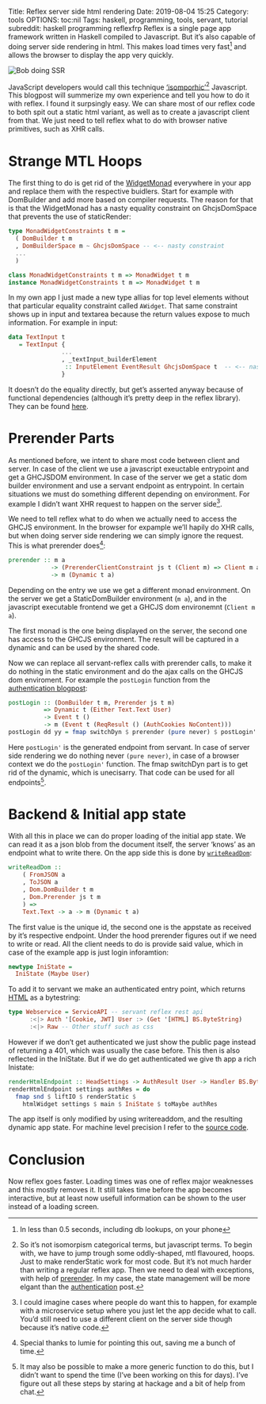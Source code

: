 Title: Reflex server side html rendering
Date: 2019-08-04 15:25
Category: tools
OPTIONS: toc:nil
Tags: haskell, programming, tools, servant, tutorial
subreddit: haskell programming reflexfrp
Reflex is a single page app framework written in Haskell compiled to Javascript.
But it’s also capable of doing server side rendering in html.
This makes load times very fast[^brag] and allows the browser to display the app very quickly. 

[^brag]: In less than 0.5 seconds, including db lookups, on your phone

![Bob doing SSR](/images/2019/bob-busy.jpeg)

JavaScript developers would call this technique [‘isomporhic’](https://medium.com/capital-one-tech/why-everyone-is-talking-about-isomorphic-universal-javascript-and-why-it-matters-38c07c87905)[^category]
Javascript.
This blogpost will summerize my own experience and tell you how to do it with reflex.
I found it surpsingly easy.
We can share most of our reflex code to both spit out a static html variant,
as well as to create a javascript client from that.
We just need to tell reflex what to do with browser native primitives,
such as XHR calls.

[^category]:So it’s not isomorpism categorical terms, but javascript terms.
To begin with,
we have to jump trough some oddly-shaped,
mtl flavoured, hoops[^hoops].
Just to make renderStatic work for most code.
But it’s not much harder than writing a regular reflex app.
Then we need to deal with exceptions,
with help of [prerender](https://hackage.haskell.org/package/reflex-dom-core-0.5/docs/Reflex-Dom-Prerender.html#v:prerender).
In my case, the state management will be more elgant than the
[authentication](https://jappieklooster.nl/authentication-in-reflex-servant.html) post.

[^hoops]: I figured out all this stuff on [stream](https://www.youtube.com/channel/UCQxmXSQEYyCeBC6urMWRPVw?view_as=subscriber)

# Strange MTL Hoops
The first thing to do is get rid of the
[WidgetMonad](https://hackage.haskell.org/package/reflex-dom-core-0.5/docs/src/Reflex.Dom.Old.html#MonadWidgetConstraints)
everywhere in your app and replace them with the respective buidlers.
Start for example with DomBuilder and add more based on compiler requests.
The reason for that is that the WidgetMonad has a nasty equality constraint
on GhcjsDomSpace that prevents the use of staticRender:

```haskell
type MonadWidgetConstraints t m =
  ( DomBuilder t m
  , DomBuilderSpace m ~ GhcjsDomSpace -- <-- nasty constraint
  ...
  )

class MonadWidgetConstraints t m => MonadWidget t m
instance MonadWidgetConstraints t m => MonadWidget t m
```

In my own app I just made a new type allias for top level elements without
that particular equality constraint called `AWidget`.
That same constraint shows up in input and textarea because the return
values expose to much information.
For example in input:

```haskell
data TextInput t
   = TextInput { 
               ... 
               , _textInput_builderElement 
                :: InputElement EventResult GhcjsDomSpace t  -- <-- nasty fundep
               }
```

It doesn’t do the equality directly,
but get’s asserted anyway because of functional dependencies
(although it’s pretty deep in the reflex library).
They can be found
[here](https://github.com/jappeace/bulmex/blob/master/bulmex/src/Reflex/Bulmex/Input/Polymorphic.hs#L26).

# Prerender Parts

As mentioned before,
we intent to share most code between client and server.
In case of the client we use a javascript exeuctable entrypoint and get a GHCJSDOM environment.
In case of the server we get a static dom builder environment and use a servant endpoint as entrypoint.
In certain situations we must do something different depending on environment.
For example I didn’t want XHR request to happen on the server side[^side].

[^side]: I could imagine cases where people do want this to happen,
	for example with a microservice setup where you just let the app decide what to call.
	You’d still need to use a different client on the server side though because it’s native code.

We need to tell reflex what to do when we actually need to access the GHCJS environment. In the browser for expample we’ll hapily do XHR calls,
but when doing server side rendering we can simply ignore the request.
This is what prerender does[^prerender]:

```haskell
prerender :: m a
            -> (PrerenderClientConstraint js t (Client m) => Client m a)
            -> m (Dynamic t a) 
```

Depending on the entry we use we get a different monad environment.
On the server we get a StaticDomBuilder environment (`m a`),
and in the javascript executable frontend we get a GHCJS dom environemnt
(`Client m a`).

The first monad is the one being displayed on the server,
the second one has access to the GHCJS environment.
The result will be captured in a dynamic and can be used by the shared code.

Now we can replace all servant-reflex calls with prerender calls,
to make it do nothing in the static environment and do the ajax calls on the GHCJS dom enviroment.
For example the `postLogin` function from the [authentication blogpost](https://jappieklooster.nl/authentication-in-reflex-servant.html):

```haskell
postLogin :: (DomBuilder t m, Prerender js t m)
          => Dynamic t (Either Text.Text User)
          -> Event t ()
          -> m (Event t (ReqResult () (AuthCookies NoContent)))
postLogin dd yy = fmap switchDyn $ prerender (pure never) $ postLogin' dd yy
```

Here `postLogin'` is the generated endpoint from servant.
In case of server side rendering we do nothing never `(pure never)`,
in case of a browser context we do the `postLogin'` function.
The fmap switchDyn part is to get rid of the dynamic, which is unecisarry.
That code can be used for all endpoints[^points].

[^points]: It may also be possible to make a more generic function to do this,
		but I didn’t want to spend the time
		(I’ve been working on this for days).
		I’ve figure out all these steps by staring at hackage and a bit of help from chat.


# Backend & Initial app state

With all this in place we can do proper loading of the initial app state.
We can read it as a json blob from the document itself, the server ‘knows’ as an endpoint what to write there.
On the app side this is done by [`writeReadDom`](https://github.com/jappeace/bulmex/blob/a4b1bf1550d1fbddbdd131c619fd012cb93f2f2d/bulmex/src/Reflex/Bulmex/Load.hs#L27):


```haskell
writeReadDom ::
    ( FromJSON a
    , ToJSON a
    , Dom.DomBuilder t m
    , Dom.Prerender js t m
    ) =>
    Text.Text -> a -> m (Dynamic t a)
```

The first value is the unique id,
the second one is the appstate as received by it’s respective endpoint.
Under the hood prerender figures out if we need to write or read.
All the client needs to do is provide said value,
which in case of the example app is just login inforamtion:

```haskell
newtype IniState =
  IniState (Maybe User)
```

To add it to servant we make an authenticated entry point, which returns
[HTML](http://hackage.haskell.org/package/servant-fiat-content-1.0.0/docs/Servant-HTML-Fiat.html)
as a bytestring:

```haskell
type Webservice = ServiceAPI -- servant reflex rest api
      :<|> Auth '[Cookie, JWT] User :> (Get '[HTML] BS.ByteString)
      :<|> Raw -- Other stuff such as css
```

However if we don’t get authenticated we just show the public page instead of returning a 401,
which was usually the case before.
This then is also reflected in the IniState.
But if we do get authenticated we give th app a rich Inistate:

```haskell
renderHtmlEndpoint :: HeadSettings -> AuthResult User -> Handler BS.ByteString
renderHtmlEndpoint settings authRes = do
  fmap snd $ liftIO $ renderStatic $
    htmlWidget settings $ main $ IniState $ toMaybe authRes
```
The app itself is only modified by using writereaddom,
and the resulting dynamic app state.
For machine level precision I refer to the [source code](https://github.com/jappeace/awesome-project-name).

# Conclusion
Now reflex goes faster.
Loading times was one of reflex major weaknesses and this mostly removes it.
It still takes time before the app becomes interactive,
but at least now usefull information can be shown to the user instead
of a loading screen.


[^prerender]: Special thanks to lumie for pointing this out, saving me a bunch of time.

